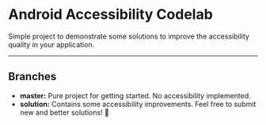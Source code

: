 # Android Accessibility Codelab

Simple project to demonstrate some solutions to improve the accessibility quality in your application.

----------
## Branches

* **master:** Pure project for getting started. No accessibility implemented.
* **solution:** Contains some accessibility improvements. Feel free to submit new and better solutions! 🚀
